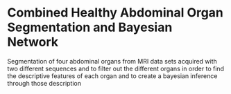# Combined Healthy Abdominal Organ Segmentation and Bayesian Network
 Segmentation of four abdominal organs from MRI data sets acquired with two different sequences and to filter out the different organs in order to find the descriptive features of each organ and to create a bayesian inference through those description
